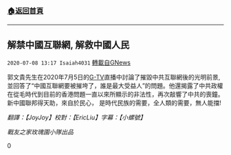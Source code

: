 ###  [:house:返回首頁](https://github.com/ourhimalayas/txt)
---

## 解禁中國互聯網, 解救中國人​​民
`2020-07-08 13:17 Isaiah4031` [轉載自GNews](https://gnews.org/zh-hant/257813/)

郭文貴先生在2020年7月5日的[G-TV](https://gtv.org)直播中討論了摧毀中共互聯網後的光明前景, 並回答了“中國互聯網要被摧垮了，誰是最大受益人”的問題。他還揭露了中共政權在從毛時代到目前的香港問題一直以來所顯示的非法性，再次敲響了中共的喪鐘。新中國聯邦得天助，來自於民心， 是時代民族的需要，全人類的需要，無人能擋!

*翻譯：【JoyJoy】校對：【EricLiu】字幕：【小螺號】*

*戰友之家玫瑰園小隊出品*

0
